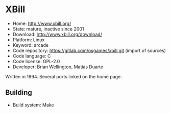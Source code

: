 # XBill

- Home: http://www.xbill.org/
- State: mature, inactive since 2001
- Download: http://www.xbill.org/download/
- Platform: Linux
- Keyword: arcade
- Code repository: https://gitlab.com/osgames/xbill.git (import of sources)
- Code language: C
- Code license: GPL-2.0
- Developer: Brian Wellington, Matias Duarte

Written in 1994. Several ports linked on the home page.

## Building

- Build system: Make
